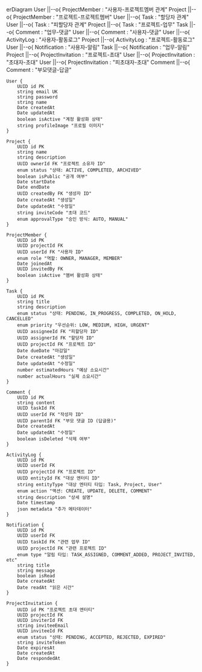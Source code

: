 erDiagram
    User ||--o{ ProjectMember : "사용자-프로젝트멤버 관계"
    Project ||--o{ ProjectMember : "프로젝트-프로젝트멤버"
    User ||--o{ Task : "할당자 관계"
    User ||--o{ Task : "피할당자 관계"
    Project ||--o{ Task : "프로젝트-업무"
    Task ||--o{ Comment : "업무-댓글"
    User ||--o{ Comment : "사용자-댓글"
    User ||--o{ ActivityLog : "사용자-활동로그"
    Project ||--o{ ActivityLog : "프로젝트-활동로그"
    User ||--o{ Notification : "사용자-알림"
    Task ||--o{ Notification : "업무-알림"
    Project ||--o{ ProjectInvitation : "프로젝트-초대"
    User ||--o{ ProjectInvitation : "초대자-초대"
    User ||--o{ ProjectInvitation : "피초대자-초대"
    Comment ||--o{ Comment : "부모댓글-답글"

    User {
        UUID id PK
        string email UK
        string password
        string name
        Date createdAt
        Date updatedAt
        boolean isActive "계정 활성화 상태"
        string profileImage "프로필 이미지"
    }

    Project {
        UUID id PK
        string name
        string description
        UUID ownerId FK "프로젝트 소유자 ID"
        enum status "상태: ACTIVE, COMPLETED, ARCHIVED"
        boolean isPublic "공개 여부"
        Date startDate
        Date endDate
        UUID createdBy FK "생성자 ID"
        Date createdAt "생성일"
        Date updatedAt "수정일"
        string inviteCode "초대 코드"
        enum approvalType "승인 방식: AUTO, MANUAL"
    }

    ProjectMember {
        UUID id PK
        UUID projectId FK
        UUID userId FK "사용자 ID"
        enum role "역할: OWNER, MANAGER, MEMBER"
        Date joinedAt
        UUID invitedBy FK
        boolean isActive "멤버 활성화 상태"
    }

    Task {
        UUID id PK
        string title
        string description
        enum status "상태: PENDING, IN_PROGRESS, COMPLETED, ON_HOLD, CANCELLED"
        enum priority "우선순위: LOW, MEDIUM, HIGH, URGENT"
        UUID assigneeId FK "피할당자 ID"
        UUID assignerId FK "할당자 ID"
        UUID projectId FK "프로젝트 ID"
        Date dueDate "마감일"
        Date createdAt "생성일"
        Date updatedAt "수정일"
        number estimatedHours "예상 소요시간"
        number actualHours "실제 소요시간"
    }

    Comment {
        UUID id PK
        string content
        UUID taskId FK
        UUID userId FK "작성자 ID"
        UUID parentId FK "부모 댓글 ID (답글용)"
        Date createdAt
        Date updatedAt "수정일"
        boolean isDeleted "삭제 여부"
    }

    ActivityLog {
        UUID id PK
        UUID userId FK
        UUID projectId FK "프로젝트 ID"
        UUID entityId FK "대상 엔터티 ID"
        string entityType "대상 엔터티 타입: Task, Project, User"
        enum action "액션: CREATE, UPDATE, DELETE, COMMENT"
        string description "상세 설명"
        Date timestamp
        json metadata "추가 메타데이터"
    }

    Notification {
        UUID id PK
        UUID userId FK
        UUID taskId FK "관련 업무 ID"
        UUID projectId FK "관련 프로젝트 ID"
        enum type "알림 타입: TASK_ASSIGNED, COMMENT_ADDED, PROJECT_INVITED, etc"
        string title
        string message
        boolean isRead
        Date createdAt
        Date readAt "읽은 시간"
    }

    ProjectInvitation {
        UUID id PK "프로젝트 초대 엔터티"
        UUID projectId FK
        UUID inviterId FK
        string inviteeEmail
        UUID inviteeId FK
        enum status "상태: PENDING, ACCEPTED, REJECTED, EXPIRED"
        string inviteToken
        Date expiresAt
        Date createdAt
        Date respondedAt
    }